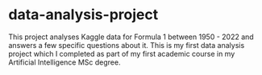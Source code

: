 # data-analysis-project
This project analyses Kaggle data for Formula 1 between 1950 - 2022 and answers a few specific questions about it. This is my first data analysis project which I completed as part of my first academic course in my Artificial Intelligence MSc degree.
